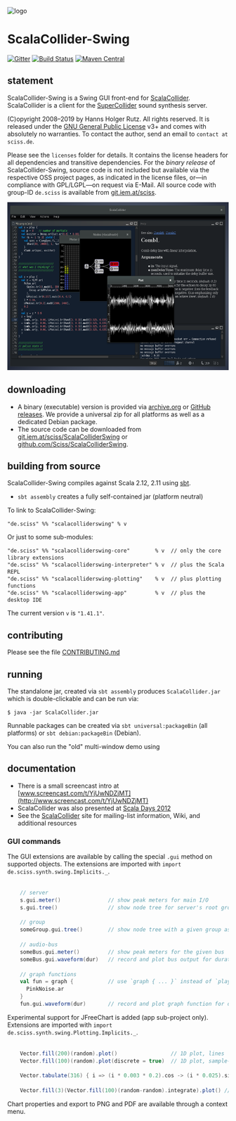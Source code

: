 ![logo](https://git.iem.at/sciss/ScalaCollider/wikis/images/scalacollider_logo.png)

# ScalaCollider-Swing

[![Gitter](https://badges.gitter.im/Join%20Chat.svg)](https://gitter.im/Sciss/ScalaCollider?utm_source=badge&utm_medium=badge&utm_campaign=pr-badge&utm_content=badge)
[![Build Status](https://travis-ci.org/Sciss/ScalaColliderSwing.svg?branch=master)](https://travis-ci.org/Sciss/ScalaColliderSwing)
[![Maven Central](https://maven-badges.herokuapp.com/maven-central/de.sciss/scalacolliderswing_2.11/badge.svg)](https://maven-badges.herokuapp.com/maven-central/de.sciss/scalacolliderswing_2.11)

## statement

ScalaCollider-Swing is a Swing GUI front-end for [ScalaCollider](https://git.iem.at/sciss/ScalaCollider). ScalaCollider
is a client for the [SuperCollider](https://supercollider.github.io/) sound synthesis server.

(C)opyright 2008&ndash;2019 by Hanns Holger Rutz. All rights reserved. It is released under
the [GNU General Public License](https://git.iem.at/sciss/ScalaColliderSwing/raw/master/licenses/ScalaColliderSwing-License.txt)
v3+ and comes with absolutely no warranties. To contact the author, send an email to `contact at sciss.de`.

Please see the `licenses` folder for details. It contains the license headers for all dependencies and transitive
dependencies. For the _binary release_ of ScalaCollider-Swing, source code is not included but available via the
respective OSS project pages, as indicated in the license files, or&mdash;in compliance with GPL/LGPL&mdash;on
request via E-Mail. All source code with group-ID `de.sciss` is available from [git.iem.at/sciss](https://git.iem.at/sciss).

<img src="screenshot.png" alt="screenshot" width="574" height="382"/>

## downloading

- A binary (executable) version is provided via [archive.org](https://archive.org/details/ScalaColliderSwing) or
  [GitHub releases](https://github.com/Sciss/ScalaColliderSwing/releases/latest).
  We provide a universal zip for all platforms as well as a dedicated Debian package.
- The source code can be downloaded from [git.iem.at/sciss/ScalaColliderSwing](https://git.iem.at/sciss/ScalaColliderSwing) or 
  [github.com/Sciss/ScalaColliderSwing](http://github.com/Sciss/ScalaColliderSwing).

## building from source

ScalaCollider-Swing compiles against Scala 2.12, 2.11 using [sbt](https://www.scala-sbt.org/).

- `sbt assembly` creates a fully self-contained jar (platform neutral)

To link to ScalaCollider-Swing:

    "de.sciss" %% "scalacolliderswing" % v

Or just to some sub-modules:

    "de.sciss" %% "scalacolliderswing-core"        % v  // only the core library extensions
    "de.sciss" %% "scalacolliderswing-interpreter" % v  // plus the Scala REPL
    "de.sciss" %% "scalacolliderswing-plotting"    % v  // plus plotting functions
    "de.sciss" %% "scalacolliderswing-app"         % v  // plus the desktop IDE

The current version `v` is `"1.41.1"`.

## contributing

Please see the file [CONTRIBUTING.md](CONTRIBUTING.md)

## running

The standalone jar, created via `sbt assembly` produces `ScalaCollider.jar` which is double-clickable and can be
run via:

    $ java -jar ScalaCollider.jar

Runnable packages can be created via `sbt universal:packageBin` (all platforms) or `sbt debian:packageBin` (Debian).

You can also run the "old" multi-window demo using

## documentation

 - There is a small screencast intro at [www.screencast.com/t/YjUwNDZjMT](http://www.screencast.com/t/YjUwNDZjMT)
 - ScalaCollider was also presented at [Scala Days 2012](http://skillsmatter.com/podcast/scala/scalacollider)
 - See the [ScalaCollider](https://git.iem.at/sciss/ScalaCollider) site for mailing-list information, Wiki, and
   additional resources

### GUI commands

The GUI extensions are available by calling the special `.gui` method on supported objects. The extensions are
imported with `import de.sciss.synth.swing.Implicits._`.

```scala

    // server
    s.gui.meter()               // show peak meters for main I/O
    s.gui.tree()                // show node tree for server's root group

    // group
    someGroup.gui.tree()        // show node tree with a given group as root

    // audio-bus
    someBus.gui.meter()         // show peak meters for the given bus
    someBus.gui.waveform(dur)   // record and plot bus output for duration in seconds

    // graph functions
    val fun = graph {           // use `graph { ... }` instead of `play { ... }` to capture function
      PinkNoise.ar
    }
    fun.gui.waveform(dur)       // record and plot graph function for duration in seconds
```

Experimental support for JFreeChart is added (app sub-project only). Extensions are imported
with `import de.sciss.synth.swing.Plotting.Implicits._`.

```scala

    Vector.fill(200)(random).plot()                 // 1D plot, lines
    Vector.fill(100)(random).plot(discrete = true)  // 1D plot, sample-and-hold

    Vector.tabulate(316) { i => (i * 0.003 * 0.2).cos -> (i * 0.025).sin } .plot()  // 2D plot, scatter

    Vector.fill(3)(Vector.fill(100)(random-random).integrate).plot() // multiple 1D plots
```

Chart properties and export to PNG and PDF are available through a context menu.


